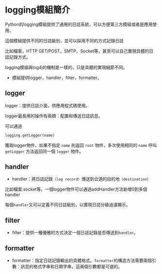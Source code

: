 # logging模組簡介

Python的logging模組提供了通用的日誌系統，可以方便第三方模組或者是應用使用。

這個模組提供不同的日誌級別，並可以採用不同的方式記錄日誌

比如檔案，HTTP GET/POST，SMTP，Socket等，甚至可以自己實現具體的日誌記錄方式。

logging模組與log4j的機制是一樣的，只是具體的實現細節不同。

* 模組提供logger，handler，filter，formatter。

## logger
logger：提供日誌介面，供應用程式碼使用。

logger最長用的操作有兩類：配置和傳送日誌訊息。

可以通過
```py
logging.getLogger(name)
```
獲取logger物件，如果不指定 `name` 則返回 `root` 物件，多次使用相同的 `name` 呼叫 `getLogger` 方法返回同一個 `logger` 物件。

## handler

* handler：將日誌記錄`（log record）`傳送到合適的目的地`（destination）`

比如檔案:socket等。一個logger物件可以通過addHandler方法新增0到多個handler

每個`handler`又可以定義不同日誌級別，以實現日誌分級過濾顯示。

## filter 

* filter：提供一種優雅的方式決定一個日誌記錄是否傳送到`handler`。

## formatter

* formatter：指定日誌記錄輸出的具體格式。`formatter`的構造方法需要兩個引數：訊息的格式字串和日期字串，這兩個引數都是可選的。
